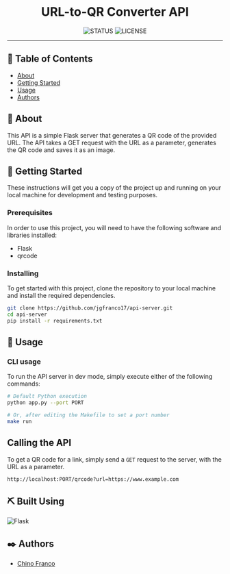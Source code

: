 <h1 align="center">URL-to-QR Converter API</h1>

<div align="center">

![STATUS](https://img.shields.io/badge/status-active-brightgreen?style=for-the-badge)
![LICENSE](https://img.shields.io/badge/license-MIT-blue?style=for-the-badge)

</div>

---

## 📝 Table of Contents

* [About](#about)
* [Getting Started](#getting_started)
* [Usage](#usage)
* [Authors](#authors)

## 🔎 About <a name = "about"></a>

This API is a simple Flask server that generates a QR code of the provided URL. The API takes a GET request with the URL as a parameter, generates the QR code and saves it as an image.

## 🏁 Getting Started <a name = "getting_started"></a>

These instructions will get you a copy of the project up and running on your local machine for development and testing purposes.

### Prerequisites

In order to use this project, you will need to have the following software and libraries installed:  
* Flask
* qrcode

### Installing

To get started with this project, clone the repository to your local machine and install the required dependencies.

```bash
git clone https://github.com/jgfranco17/api-server.git
cd api-server
pip install -r requirements.txt
```

## 🚀 Usage <a name = "usage"></a>

### CLI usage

To run the API server in dev mode, simply execute either of the following commands:

```bash
# Default Python execution
python app.py --port PORT

# Or, after editing the Makefile to set a port number
make run
```

## Calling the API

To get a QR code for a link, simply send a `GET` request to the server, with the URL as a parameter.

```bash
http://localhost:PORT/qrcode?url=https://www.example.com
```

## ⛏️ Built Using <a name = "built_using"></a>
![Flask](https://img.shields.io/badge/Flask-2.2.2-1C1C1C?style=for-the-badge&logo=flask&logoColor=white) 

## ✒️ Authors <a name = "authors"></a>

* [Chino Franco](https://github.com/jgfranco17) 
